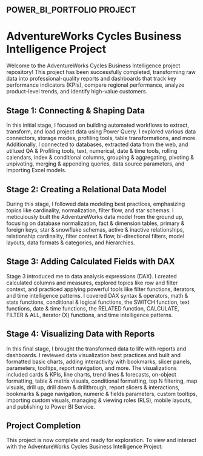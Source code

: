 POWER_BI_PORTFOLIO PROJECT
---

# AdventureWorks Cycles Business Intelligence Project

Welcome to the AdventureWorks Cycles Business Intelligence project repository! This project has been successfully completed, transforming raw data into professional-quality reports and dashboards that track key performance indicators (KPIs), compare regional performance, analyze product-level trends, and identify high-value customers.

## Stage 1: Connecting & Shaping Data

In this initial stage, I focused on building automated workflows to extract, transform, and load project data using Power Query. I explored various data connectors, storage modes, profiling tools, table transformations, and more. Additionally, I connected to databases, extracted data from the web, and utilized QA & Profiling tools, text, numerical, date & time tools, rolling calendars, index & conditional columns, grouping & aggregating, pivoting & unpivoting, merging & appending queries, data source parameters, and importing Excel models.

## Stage 2: Creating a Relational Data Model

During this stage, I followed data modeling best practices, emphasizing topics like cardinality, normalization, filter flow, and star schemas. I meticulously built the AdventureWorks data model from the ground up, focusing on database normalization, fact & dimension tables, primary & foreign keys, star & snowflake schemas, active & inactive relationships, relationship cardinality, filter context & flow, bi-directional filters, model layouts, data formats & categories, and hierarchies.

## Stage 3: Adding Calculated Fields with DAX

Stage 3 introduced me to data analysis expressions (DAX). I created calculated columns and measures, explored topics like row and filter context, and practiced applying powerful tools like filter functions, iterators, and time intelligence patterns. I covered DAX syntax & operators, math & stats functions, conditional & logical functions, the SWITCH function, text functions, date & time functions, the RELATED function, CALCULATE, FILTER & ALL, iterator (X) functions, and time intelligence patterns.

## Stage 4: Visualizing Data with Reports

In this final stage, I brought the transformed data to life with reports and dashboards. I reviewed data visualization best practices and built and formatted basic charts, adding interactivity with bookmarks, slicer panels, parameters, tooltips, report navigation, and more. The visualizations included cards & KPIs, line charts, trend lines & forecasts, on-object formatting, table & matrix visuals, conditional formatting, top N filtering, map visuals, drill up, drill down & drillthrough, report slicers & interactions, bookmarks & page navigation, numeric & fields parameters, custom tooltips, importing custom visuals, managing & viewing roles (RLS), mobile layouts, and publishing to Power BI Service.

## Project Completion

This project is now complete and ready for exploration. To view and interact with the AdventureWorks Cycles Business Intelligence Project:


